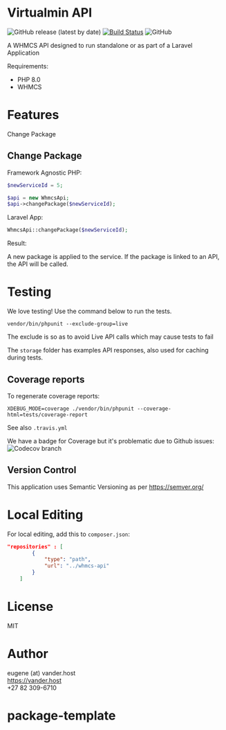 # Virtualmin API
![GitHub release (latest by date)](https://img.shields.io/github/v/release/fintech-systems/whmcs-api) [![Build Status](https://app.travis-ci.com/fintech-systems/whmcs-api.svg?branch=main)](https://app.travis-ci.com/fintech-systems/whmcs-api) ![GitHub](https://img.shields.io/github/license/fintech-systems/whmcs-api)

A WHMCS API designed to run standalone or as part of a Laravel Application

Requirements:

- PHP 8.0
- WHMCS

# Features

Change Package

## Change Package

Framework Agnostic PHP:

```php
$newServiceId = 5;

$api = new WhmcsApi;
$api->changePackage($newServiceId);
```

Laravel App:


```php
WhmcsApi::changePackage($newServiceId);
```

Result:

A new package is applied to the service. If the package is linked to an API, the API will be called. 

# Testing

We love testing! Use the command below to run the tests.

`vendor/bin/phpunit --exclude-group=live`

The exclude is so as to avoid Live API calls which may cause tests to fail

The `storage` folder has examples API responses, also used for caching during tests.

## Coverage reports

To regenerate coverage reports:

`XDEBUG_MODE=coverage ./vendor/bin/phpunit --coverage-html=tests/coverage-report`

See also `.travis.yml`

We have a badge for Coverage but it's problematic due to Github issues:<br>
![Codecov branch](https://img.shields.io/codecov/c/github/fintech-systems/whmcs-api/main) 

## Version Control

This application uses Semantic Versioning as per https://semver.org/

# Local Editing

For local editing, add this to `composer.json`:

```json
"repositories" : [
        {
            "type": "path",
            "url": "../whmcs-api"
        }
    ]
```

# License

MIT

# Author

eugene (at) vander.host <br>
https://vander.host <br>
+27 82 309-6710
# package-template
